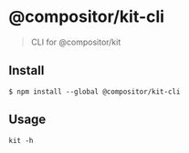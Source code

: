 # @compositor/kit-cli

> CLI for @compositor/kit

## Install

```
$ npm install --global @compositor/kit-cli
```

## Usage

```
kit -h
```
